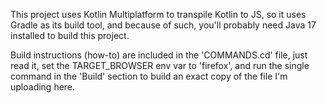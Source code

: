 This project uses Kotlin Multiplatform to transpile Kotlin to JS, so it uses Gradle as its build tool, and because of such, you'll probably need Java 17 installed to build this project.

Build instructions (how-to) are included in the 'COMMANDS.cd' file, just read it, set the TARGET_BROWSER env var to 'firefox', and run the single command in the 'Build' section to build an exact copy of the file I'm uploading here.
